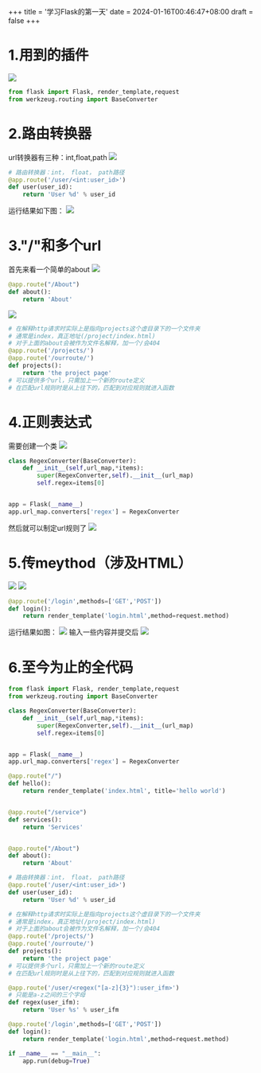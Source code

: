 +++
title = '学习Flask的第一天'
date = 2024-01-16T00:46:47+08:00
draft = false
+++

# 1.用到的插件
![](/image/day1_pluginunit.png)
```python
from flask import Flask, render_template,request
from werkzeug.routing import BaseConverter
```
# 2.路由转换器
url转换器有三种：int,float,path
![](/image/day1_urlturner.png)
```python
# 路由转换器：int， float， path路径
@app.route('/user/<int:user_id>')
def user(user_id):
    return 'User %d' % user_id
```
运行结果如下图：
![](/image/day1_ending1.png)

# 3."/"和多个url
首先来看一个简单的about
![](/image/day1_about.png)
```python
@app.route("/About")
def about():
    return 'About'

```
![](/image/day1_moerurl.png)
```python
# 在解释http请求时实际上是指向projects这个虚目录下的一个文件夹
# 通常是index，真正地址(/project/index.html)
# 对于上面的about会被作为文件名解释，加一个/会404
@app.route('/projects/')
@app.route('/ourroute/')
def projects():
    return 'the project page'
# 可以提供多个url，只需加上一个新的route定义
# 在匹配url规则时是从上往下的，匹配到对应规则就进入函数
```

# 4.正则表达式
需要创建一个类
![](/image/day1_regex.png)
```python
class RegexConverter(BaseConverter):
    def __init__(self,url_map,*items):
        super(RegexConverter,self).__init__(url_map)
        self.regex=items[0]


app = Flask(__name__)
app.url_map.converters['regex'] = RegexConverter
```
然后就可以制定url规则了
![](/image/day1_urlrule.png)

# 5.传meythod（涉及HTML）
![](/image/day1_method.png)
![](/image/day1_html.png)
```python
@app.route('/login',methods=['GET','POST'])
def login():
    return render_template('login.html',method=request.method)
```
运行结果如图：
![](/image/day1_methodget.png)
输入一些内容并提交后
![](/image/day1_methodpost.png)

# 6.至今为止的全代码
```python
from flask import Flask, render_template,request
from werkzeug.routing import BaseConverter

class RegexConverter(BaseConverter):
    def __init__(self,url_map,*items):
        super(RegexConverter,self).__init__(url_map)
        self.regex=items[0]


app = Flask(__name__)
app.url_map.converters['regex'] = RegexConverter

@app.route("/")
def hello():
    return render_template('index.html', title='hello world')


@app.route("/service")
def services():
    return 'Services'


@app.route("/About")
def about():
    return 'About'

# 路由转换器：int， float， path路径
@app.route('/user/<int:user_id>')
def user(user_id):
    return 'User %d' % user_id

# 在解释http请求时实际上是指向projects这个虚目录下的一个文件夹
# 通常是index，真正地址(/project/index.html)
# 对于上面的about会被作为文件名解释，加一个/会404
@app.route('/projects/')
@app.route('/ourroute/')
def projects():
    return 'the project page'
# 可以提供多个url，只需加上一个新的route定义
# 在匹配url规则时是从上往下的，匹配到对应规则就进入函数

@app.route('/user/<regex("[a-z]{3}"):user_ifm>')
# 只能是a-z之间的三个字母
def regex(user_ifm):
    return 'User %s' % user_ifm

@app.route('/login',methods=['GET','POST'])
def login():
    return render_template('login.html',method=request.method)

if __name__ == "__main__":
    app.run(debug=True)

```